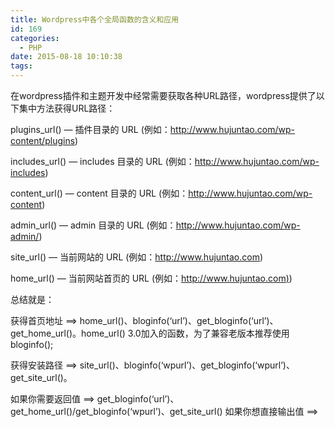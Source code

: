 ```yaml
---
title: Wordpress中各个全局函数的含义和应用
id: 169
categories:
  - PHP
date: 2015-08-18 10:10:38
tags:
---
```


<span class="s1">在wordpress插件和主题开发中经常需要获取各种URL路径，wordpress提供了以下集中方法获得URL路径：</span>

<span class="s1">plugins_url() — 插件目录的 URL (例如：http://www.hujuntao.com/wp-content/plugins)</span>

<span class="s1">includes_url() — includes 目录的 URL (例如：http://www.hujuntao.com/wp-includes)</span>

<span class="s1">content_url() — content 目录的 URL (例如：http://www.hujuntao.com/wp-content)</span>

<span class="s1">admin_url() — admin 目录的 URL (例如：http://www.hujuntao.com/wp-admin/)</span>

<span class="s1">site_url() — 当前网站的 URL (例如：http://www.hujuntao.com)</span>

<span class="s2">home_url() — 当前网站首页的 URL (例如：[http://www.hujuntao.com)](http://www.hujuntao.com)) </span>

总结就是：

<span class="s1">获得首页地址 ==&gt; home_url()、bloginfo(‘url’)、get_bloginfo(‘url’)、get_home_url()。home_url() 3.0加入的函数，为了兼容老版本推荐使用bloginfo();</span>

<span class="s1">获得安装路径 ==&gt; site_url()、bloginfo(‘wpurl’)、get_bloginfo(‘wpurl’)、get_site_url()。</span>

<span class="s2">如果你需要返回值 ==&gt; get_bloginfo(‘url’)、get_home_url()/get_bloginfo(‘wpurl’)、get_site_url() 如果你想直接输出值 ==&gt;</span>